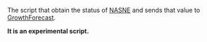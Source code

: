 The script that obtain the status of [NASNE][nasne] and sends that value to [GrowthForecast][gf].

**It is an experimental script.**

[nasne]: https://www.jp.playstation.com/nasne/ "nasne | プレイステーション"
[gf]: http://kazeburo.github.io/GrowthForecast/index.html "GrowthForecast - Lightning fast Graphing / Visualization"
